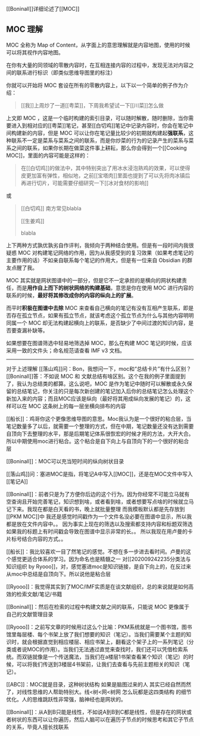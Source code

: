 [[Boninall]]详细论述了[[MOC]]

## MOC 理解

MOC 全称为 Map of Content，从字面上的意思理解就是内容地图，使用的时候可以将其视作内容地图。

在你有大量的同领域的零散内容时，在互相连接内容的过程中，发现无法对内容之间的联系进行标识（即类似思维导图里的标注）

你就可以开始将 MOC 套设在所有的零散内容上，以下以一个简单的例子作为介绍：

> [[我]]上周炒了一道[[粤菜]]，下周我希望试一下[[川菜]]怎么做

上文即 MOC ，这是一个临时构建的索引目录，可以随时解散，随时删除，当你需要进入到相对应的[[粤菜]]笔记，甚至[[白切鸡]]笔记中记录内容时，你会在笔记中间构建新的内容，但是 MOC 可以让你在笔记量比较少的初期就构建起**强联系**，这种联系不一定是菜系与菜系之间的联系，而是你炒菜的行为的记录产生的菜系与菜系之间的联系，如果你长期在做菜这件事上耕耘，那么你会得到一个[[Cooking MOC]]，里面的内容可能是这样的：

> 在[[白切鸡]]的做法中，其中特别突出了用冰水浸泡熟鸡的效果，可以使得皮更加富有弹性，相似地，之前[[宝塔肉]]里面也提到了可以先将肉冰镇后再进行切片，可能需要仔细研究一下[[冰对食材的影响]]

或

> [[白切鸡]]
> 南方常见blabla
>
> [[生姜鸡]]
>
> blabla

上下两种方式孰优孰劣自作评判，我倾向于两种结合使用。但是有一段时间内我很疑惑 MOC 对构建笔记网络的作用，因为从我感受到的复习效果（如果考虑笔记的主要作用的话）不如亲自联系每个笔记的作用大，但是有一位来自 Obsidian 的群友点醒了我。

MOC 其实就是网状图谱中的一部分，但是它不一定承担的是横向的网状构建责任，而是**用作自上而下的树状网络的构建基础**，意思是你在使用 MOC 进行内容的联系的时候，**最好将其修改成你的内容的纵向上的扩展**。

而平时**积极在图谱中去除** MOC 来查看自己横向的笔记有没有互相产生联系，即是否存在孤立节点，如果有孤立节点，就该考虑这个孤立节点为什么与其他内容明明同属一个 MOC 却无法构建起横向上的联系，是否缺少了中间过渡的知识内容，是否要查漏补缺等。

如果想要在图谱筛选中轻易地筛选掉 MOC，那么在构建 MOC 笔记的时候，应该采用一致的文件头；命名规范请查看 IMF v3 文档。

---
对于上述理解
[[落山鸡]]问：Bon，我想问一下，moc和“总结卡片”有什么区别？
[[Boninall]]答：不如说 MOC 和 文献总结有啥区别。这个在我的例子里面提到了，我认为总结类的都算。这么说吧，MOC 是作为笔记中随时可以解散或永久保留的总结笔记，你关注的只是每次新创建的笔记加入后你的总结笔记怎么处理这个新加入来的内容；而且MOC应该是纵向（最好将其用成纵向发展的笔记）的，这样可以在 MOC 这条树上的每一层坐横向排布的内容

[[船长]]：鸡哥你这个更像思维导图的意思。Moc我认为是一个很好的粘合层，当笔记数量多了以后，就需要一个整理的方式，但在中期，笔记数量还没有达到需要自顶向下去整理的水平，那是后期笔记体系很恢宏的时候才用的方法，大开大合。所以中期使用moc进行粘合。这个粘合是自下向上与自顶向下的一个很好的粘合层

[[Boninall]]：MOC可以充当短时间的纵向树状目录


[[落山鸡]]问：塞进MOC是指，将笔记A中写入[[MOC]]，还是在MOC文件中写入[[笔记A]]

[[Boninall]]：前者只是为了方便你后边的这个行为。因为你经常不可能立马就有空查询且开始完善笔记，知识想到啥，或者看到啥，或者想要写点啥的时候就立马记下来。我现在都是白天看的书，晚上就批量整理
而我模板默认都是先存放到[[PKM MOC]]中
我还是感觉时间戳作为一个文件名没必要在图谱中显示，所以我都是放在文件内容中。。
因为事实上现在的筛选以及搜索都支持内容和标题双筛选
如果我的标题上有时间戳会导致在图谱中显示非常的长。。
所以我现在用卢曼的卡片标号结合内容的方式。。

[[船长]]：我比较喜欢一目了然笔记的感觉。不想在多一步进去看时间。卢曼的这个感觉更适合体系的学习。因为命名也是精髓之一
对[[202009242235分类法与知识组织 by Ryooo]]，对，感觉塞进moc是知识链接，是自下向上的，在反过来从moc中总结是自顶向下。所以说他是粘合层

[[Ryooo]]：我觉得其实到了MOC/IMF实质是在谈文献组织，总的来说就是如何高效的检索文献/笔记/书籍

[[Boninall]]：然后在检索的过程中构建文献之间的联系，只能说 MOC 更像属于自己的文献管理目录

[[Ryooo]]：之前写文章的时候用过这么个比喻：PKM系统就是一个图书馆，图书馆里每层楼、每个书架上放了我们想要的知识（笔记）。当我们需要某个主题的知识时，就会根据直觉到相应楼层、相应书架上，翻看这个架子上的一系列笔记（分类或者说MOC的作用）。当我们无法通过直觉来查找时，我们还可以凭借检索系统。而双链就像是一个传送魔法，当我们在a楼层1书架查看某个知识（笔记）的时候，可以将我们传送到3楼层4书架前，让我们去查看与先前主题相关的知识（笔记）。

[[ABC]]：MOC就是目录，这种树状结构 如果是脑图过来的人 其实已经自然而然了，对线性思维的人帮助特别大。线<树<网<树网  怎么玩都是这四类结构 的细节优化。人的思维跳跃性非常强，脑神经也是网状的。

[[Boninall]]：从A到B只能是线性，不如说A到B到C都是线性，但是存在的网状或者树状的东西可以让你遍历，然后人脑可以在遍历子节点的时候思考和其它子节点的关系，毕竟人擅长找联系